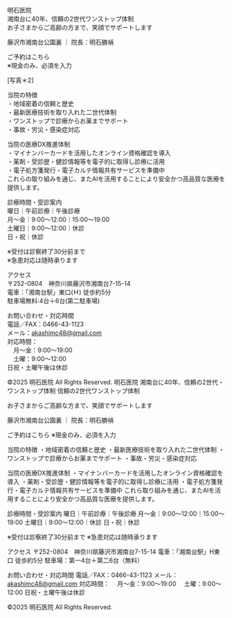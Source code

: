 明石医院  
湘南台に40年、信頼の2世代ワンストップ体制  
お子さまからご高齢の方まで、笑顔でサポートします  

藤沢市湘南台公園裏 ｜ 院長：明石勝禎  

ご予約はこちら  
※現金のみ、必須を入力  

[写真＊2]  

当院の特徴  
・地域密着の信頼と歴史  
・最新医療技術を取り入れた二世代体制  
・ワンストップで診療からお薬までサポート  
・事故・労災・感染症対応  

当院の医療DX推進体制  
・マイナンバーカードを活用したオンライン資格確認を導入  
・薬剤・受診歴・健診情報等を電子的に取得し診療に活用  
・電子処方箋発行・電子カルテ情報共有サービスを準備中  
これらの取り組みを通じ、またAIを活用することにより安全かつ高品質な医療を提供します。  

診療時間・受診案内  
曜日｜午前診療｜午後診療  
月〜金｜9:00～12:00｜15:00～19:00  
土曜日｜9:00～12:00｜休診  
日・祝｜休診  

※受付は診察終了30分前まで  
※急患対応は随時承ります  

アクセス  
〒252-0804　神奈川県藤沢市湘南台7-15-14  
電車：「湘南台駅」東口(Ｈ) 徒歩約5分  
駐車場無料:4台＋6台(第二駐車場)  

お問い合わせ・対応時間  
電話／FAX：0466-43-1123  
メール：akashimc48@gmail.com  
対応時間：  
　月〜金：9:00～19:00  
　土曜：9:00～12:00  
日祝・土曜午後は休診  

©2025 明石医院 All Rights Reserved.
明石医院
湘南台に40年、信頼の2世代・ワンストップ体制
信頼の2世代ワンストップ体制

お子さまからご高齢な方まで、笑顔でサポートします

藤沢市湘南台公園裏 ｜ 院長：明石勝禎

ご予約はこちら
※現金のみ、必須を入力

当院の特徴
・地域密着の信頼と歴史
・最新医療技術を取り入れた二世代体制
・ワンストップで診療からお薬までサポート
・事故・労災・感染症対応

当院の医療DX推進体制
・マイナンバーカードを活用したオンライン資格確認を導入
・薬剤・受診歴・健診情報等を電子的に取得し診療に活用
・電子処方箋発行・電子カルテ情報共有サービスを準備中
これら取り組みを通じ、またAIを活用することにより安全かつ高品質な医療を提供します。

診療時間・受診案内
曜日｜午前診療｜午後診療
月〜金｜9:00～12:00｜15:00～19:00
土曜日｜9:00～12:00｜休診
日・祝｜休診

※受付は診察終了30分前まで
※急患対応は随時承ります

アクセス
〒252-0804　神奈川県藤沢市湘南台7-15-14
電車：「湘南台駅」H東口 徒歩約5分
駐車場：第一4台＋第二6台（無料）

お問い合わせ・対応時間
電話／FAX：0466-43-1123
メール：akashimc48@gmail.com
対応時間：
　月〜金：9:00～19:00
　土曜：9:00～12:00
日祝・土曜午後は休診

©2025 明石医院 All Rights Reserved.
